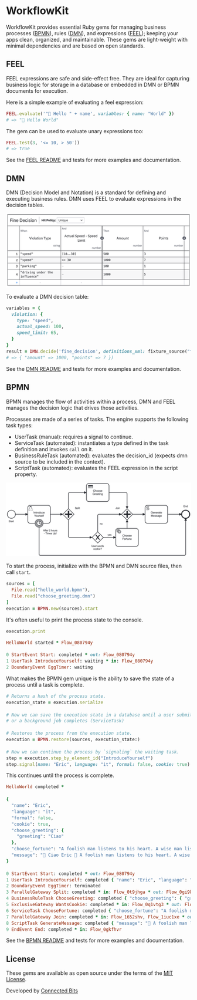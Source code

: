 # WorkflowKit

WorkflowKit provides essential Ruby gems for managing business processes ([BPMN](bpmn)), rules ([DMN](dmn)), and expressions ([FEEL](feel)); keeping your apps clean, organized, and maintainable. These gems are light-weight with minimal dependencies and are based on open standards.

## FEEL

FEEL expressions are safe and side-effect free. They are ideal for capturing business logic for storage in a database or embedded in DMN or BPMN documents for execution.

Here is a simple example of evaluating a feel expression:

```ruby
FEEL.evaluate('"👋 Hello " + name', variables: { name: "World" })
# => "👋 Hello World"
```

The gem can be used to evaluate unary expressions too:

```ruby
FEEL.test(3, '<= 10, > 50'))
# => true
```

See the [FEEL README](feel/README.md) and tests for more examples and documentation.

## DMN

DMN (Decision Model and Notation) is a standard for defining and executing business rules. DMN uses FEEL to evaluate expressions in the decision tables.

![Decision Table](dmn/docs/media/decision_table.png)

To evaluate a DMN decision table:

```ruby
variables = {
  violation: {
    type: "speed",
    actual_speed: 100,
    speed_limit: 65,
  }
}
result = DMN.decide('fine_decision', definitions_xml: fixture_source("fine.dmn"), variables:)
# => { "amount" => 1000, "points" => 7 })
```

See the [DMN README](dmn/README.md) and tests for more examples and documentation.

## BPMN

BPMN manages the flow of activities within a process, DMN and FEEL manages the decision logic that drives those activities.

Processes are made of a series of tasks. The engine supports the following task types:

- UserTask (manual): requires a signal to continue.
- ServiceTask (automated): instantiates a type defined in the task definition and invokes `call` on it.
- BusinessRuleTask (automated): evaluates the decision_id (expects dmn source to be included in the context).
- ScriptTask (automated): evaluates the FEEL expression in the script property.

![Example](bpmn/test/fixtures/files/hello_world.png)

To start the process, initialize with the BPMN and DMN source files, then call `start`.

```ruby
sources = [
  File.read("hello_world.bpmn"),
  File.read("choose_greeting.dmn")
]
execution = BPMN.new(sources).start
```

It's often useful to print the process state to the console.

```ruby
execution.print
```

```ruby
HelloWorld started * Flow_080794y

0 StartEvent Start: completed * out: Flow_080794y
1 UserTask IntroduceYourself: waiting * in: Flow_080794y
2 BoundaryEvent EggTimer: waiting
```

What makes the BPMN gem unique is the ability to save the state of a process until a task is complete.

```ruby
# Returns a hash of the process state.
execution_state = execution.serialize

# Now we can save the execution state in a database until a user submits a form (UserTask)
# or a background job completes (ServiceTask)

# Restores the process from the execution state.
execution = BPMN.restore(sources, execution_state:)

# Now we can continue the process by `signaling` the waiting task.
step = execution.step_by_element_id("IntroduceYourself")
step.signal(name: "Eric", language: "it", formal: false, cookie: true)
```

This continues until the process is complete.

```ruby
HelloWorld completed *

{
  "name": "Eric",
  "language": "it",
  "formal": false,
  "cookie": true,
  "choose_greeting": {
    "greeting": "Ciao"
  },
  "choose_fortune": "A foolish man listens to his heart. A wise man listens to cookies.",
  "message": "👋 Ciao Eric 🥠 A foolish man listens to his heart. A wise man listens to cookies."
}

0 StartEvent Start: completed * out: Flow_080794y
1 UserTask IntroduceYourself: completed { "name": "Eric", "language": "it", "formal": false, "cookie": true } * in: Flow_080794y * out: Flow_0t9jhga
2 BoundaryEvent EggTimer: terminated
3 ParallelGateway Split: completed * in: Flow_0t9jhga * out: Flow_0gi9kt6, Flow_0q1vtg3
4 BusinessRuleTask ChooseGreeting: completed { "choose_greeting": { "greeting": "Ciao" } } * in: Flow_0gi9kt6 * out: Flow_1652shv
5 ExclusiveGateway WantsCookie: completed * in: Flow_0q1vtg3 * out: Flow_0pb7kh6
6 ServiceTask ChooseFortune: completed { "choose_fortune": "A foolish man listens to his heart. A wise man listens to cookies." } * in: Flow_0pb7kh6 * out: Flow_1iuc1xe
7 ParallelGateway Join: completed * in: Flow_1652shv, Flow_1iuc1xe * out: Flow_0ws7a4m
8 ScriptTask GenerateMessage: completed { "message": "👋 A foolish man listens to his heart. A wise man listens to cookies." } * in: Flow_0ws7a4m * out: Flow_0gkfhvr
9 EndEvent End: completed * in: Flow_0gkfhvr
```

See the [BPMN README](bpmn/README.md) and tests for more examples and documentation.

## License

These gems are available as open source under the terms of the [MIT License](https://opensource.org/licenses/MIT).

Developed by [Connected Bits](http://www.connectedbits.com)
